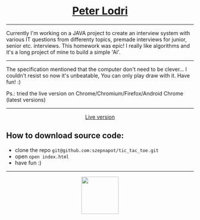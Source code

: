 <h1 align="center"><a href="https://tinyurl.com/z86gcj4">Peter Lodri</a></h1>

___

Currently I'm working on a JAVA project to create an interview system with various IT questions from differenty topics, premade interviews for junior, senior etc. interviews.
This homework was epic! I really like algorithms and it's a long project of mine to build a simple 'AI'.
___

The specification mentioned that the computer don't need to be clever... I couldn't resist so now it's unbeatable, You can only play draw with it.
Have fun! :)

Ps.: tried the live version on Chrome/Chromium/Firefox/Android Chrome (latest versions) 
___

<p align="center">
  <a href="https://szepnapot.github.io/tic_tac_toe/index.html" target="_blank">Live version</a>
</p>

## How to download source code:
* clone the repo ```git@github.com:szepnapot/tic_tac_toe.git```
* open ```open index.html```
* have fun :)

___


<p align="center">
  <a href="http://www.codewars.com/users/szepnapot" target="_blank">
  <img src="https://d2gn4xht817m0g.cloudfront.net/p/product_screenshots/images/preview505/000/155/390/155390-0e6082933ef0647e22246e2791de61a46afb1ec1.jpg?1364103310" height=100px>
  </a>
</p>
